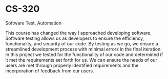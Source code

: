 # CS-320
Software Test, Automation

This course has changed the way I approached developing software. Software testing allows us as developers to ensure the efficiency, functionality, and security of our code. By testing as we go, we ensure a streamlined development process with minimal errors in the final iteration. In this project we tested for the functionality of our code and determined if it met the requirements set forth for us. We can ensure the needs of our users are met through properly identified requirements and the incorporation of feedback from our users.  
